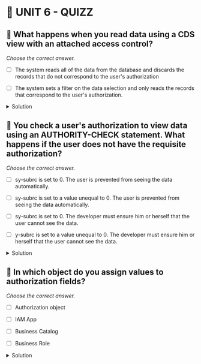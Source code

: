 # 🌸 UNIT 6 - QUIZZ

## 💮 What happens when you read data using a CDS view with an attached access control?

_Choose the correct answer._

- [ ] The system reads all of the data from the database and discards the records that do not correspond to the user's authorization

- [ ] The system sets a filter on the data selection and only reads the records that correspond to the user's authorization.

<details>
  <summary>Solution</summary>

- [ ] The system reads all of the data from the database and discards the records that do not correspond to the user's authorization

- [x] The system sets a filter on the data selection and only reads the records that correspond to the user's authorization.

</details>

## 💮 You check a user's authorization to view data using an AUTHORITY-CHECK statement. What happens if the user does not have the requisite authorization?

_Choose the correct answer._

- [ ] sy-subrc is set to 0. The user is prevented from seeing the data automatically.

- [ ] sy-subrc is set to a value unequal to 0. The user is prevented from seeing the data automatically.

- [ ] sy-subrc is set to 0. The developer must ensure him or herself that the user cannot see the data.

- [ ] y-subrc is set to a value unequal to 0. The developer must ensure him or herself that the user cannot see the data.

<details>
  <summary>Solution</summary>

- [ ] sy-subrc is set to 0. The user is prevented from seeing the data automatically.

- [ ] sy-subrc is set to a value unequal to 0. The user is prevented from seeing the data automatically.

- [ ] sy-subrc is set to 0. The developer must ensure him or herself that the user cannot see the data.

- [x] sy-subrc is set to a value unequal to 0. The developer must ensure him or herself that the user cannot see the data.

</details>

## 💮 In which object do you assign values to authorization fields?

_Choose the correct answer._

- [ ] Authorization object

- [ ] IAM App

- [ ] Business Catalog

- [ ] Business Role

<details>
  <summary>Solution</summary>

- [ ] Authorization object

- [x] IAM App

- [ ] Business Catalog

- [ ] Business Role

</details>
